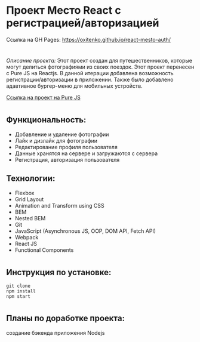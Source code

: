 # Проект Место React с регистрацией/авторизацией 

Ссылка на GH Pages: https://oxitenko.github.io/react-mesto-auth/

#

_Описание проекта:_ Этот проект создан для путешественников, которые могут делиться фотографиями из своих поездок. Этот проект перенесен с Pure JS на Reactjs. 
В данной итерации добавлена возможность регистрации/авторизации в приложении. Также было добавлено адавтивное бургер-меню для мобильных устройств. 

[Ссылка на проект на Pure JS](https://github.com/oxitenko/mesto)

#

## Функциональность:

- Добавление и удаление фотографии 
- Лайк и дизлайк для фотографии 
- Редактирование профиля пользователя 
- Данные хранятся на сервере и загружаются с сервера
- Регистрация, авторизация пользователя 

 ## Технологии:
 
- Flexbox
- Grid Layout
- Animation and Transform using CSS
- BEM 
- Nested BEM
- Git
- JavaScript (Asynchronous JS, OOP, DOM API, Fetch API) 
- Webpack
- React JS
- Functional Components

#

## Инструкция по установке: 

```
git clone
npm install
npm start

```
#

## Планы по доработке проекта: 
создание бэкенда приложения Nodejs


